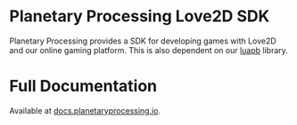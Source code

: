 # Planetary Processing Love2D SDK

Planetary Processing provides a SDK for developing games with Love2D and our online gaming platform. This is also dependent on our [luapb](https://github.com/planetary-processing/luapb) library.

# Full Documentation
Available at [docs.planetaryprocessing.io](https://docs.planetaryprocessing.io/).

